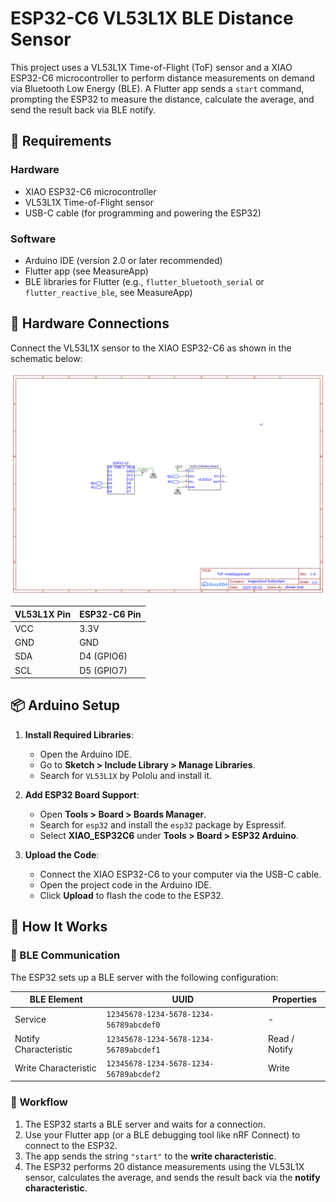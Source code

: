 # ESP32-C6 VL53L1X BLE Distance Sensor

This project uses a VL53L1X Time-of-Flight (ToF) sensor and a XIAO ESP32-C6 microcontroller to perform distance measurements on demand via Bluetooth Low Energy (BLE). A Flutter app sends a `start` command, prompting the ESP32 to measure the distance, calculate the average, and send the result back via BLE notify.

## 🧰 Requirements

### Hardware
- XIAO ESP32-C6 microcontroller
- VL53L1X Time-of-Flight sensor
- USB-C cable (for programming and powering the ESP32)

### Software
- Arduino IDE (version 2.0 or later recommended)
- Flutter app (see MeasureApp)
- BLE libraries for Flutter (e.g., `flutter_bluetooth_serial` or `flutter_reactive_ble`, see MeasureApp)

## 🔌 Hardware Connections

Connect the VL53L1X sensor to the XIAO ESP32-C6 as shown in the schematic below:

![Wiring Diagram](Schematic_Meetapparaat_2025-06-03.png)

| VL53L1X Pin | ESP32-C6 Pin  |
|-------------|---------------|
| VCC         | 3.3V          |
| GND         | GND           |
| SDA         | D4 (GPIO6)    |
| SCL         | D5 (GPIO7)    |

## 📦 Arduino Setup

1. **Install Required Libraries**:
   - Open the Arduino IDE.
   - Go to **Sketch > Include Library > Manage Libraries**.
   - Search for `VL53L1X` by Pololu and install it.

2. **Add ESP32 Board Support**:
   - Open **Tools > Board > Boards Manager**.
   - Search for `esp32` and install the `esp32` package by Espressif.
   - Select **XIAO_ESP32C6** under **Tools > Board > ESP32 Arduino**.

3. **Upload the Code**:
   - Connect the XIAO ESP32-C6 to your computer via the USB-C cable.
   - Open the project code in the Arduino IDE.
   - Click **Upload** to flash the code to the ESP32.

## 🧪 How It Works

### 🔄 BLE Communication

The ESP32 sets up a BLE server with the following configuration:

| BLE Element           | UUID                                     | Properties       |
|-----------------------|------------------------------------------|------------------|
| Service               | `12345678-1234-5678-1234-56789abcdef0`  | -                |
| Notify Characteristic | `12345678-1234-5678-1234-56789abcdef1`  | Read / Notify    |
| Write Characteristic  | `12345678-1234-5678-1234-56789abcdef2`  | Write            |

### 🧾 Workflow

1. The ESP32 starts a BLE server and waits for a connection.
2. Use your Flutter app (or a BLE debugging tool like nRF Connect) to connect to the ESP32.
3. The app sends the string `"start"` to the **write characteristic**.
4. The ESP32 performs 20 distance measurements using the VL53L1X sensor, calculates the average, and sends the result back via the **notify characteristic**.